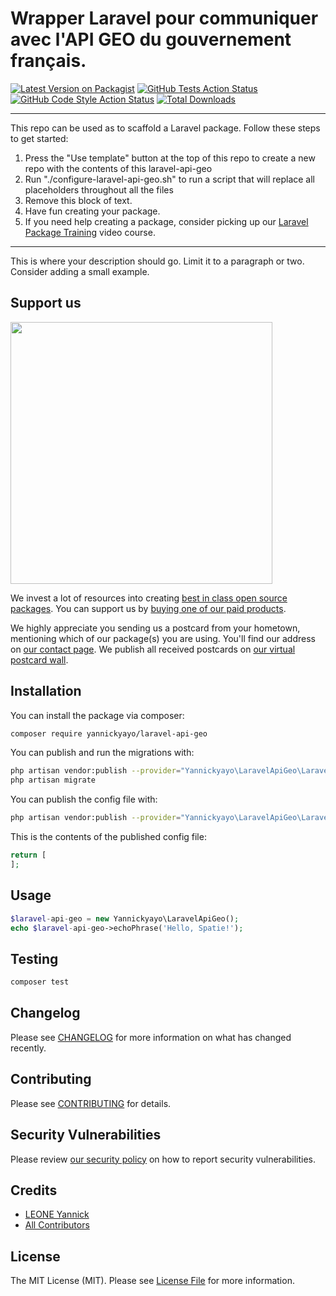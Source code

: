 # Wrapper Laravel pour communiquer avec l'API GEO du gouvernement français.

[![Latest Version on Packagist](https://img.shields.io/packagist/v/yannickyayo/laravel-api-geo.svg?style=flat-square)](https://packagist.org/packages/yannickyayo/laravel-api-geo)
[![GitHub Tests Action Status](https://img.shields.io/github/workflow/status/yannickyayo/laravel-api-geo/run-tests?label=tests)](https://github.com/yannickyayo/laravel-api-geo/actions?query=workflow%3Arun-tests+branch%3Amain)
[![GitHub Code Style Action Status](https://img.shields.io/github/workflow/status/yannickyayo/laravel-api-geo/Check%20&%20fix%20styling?label=code%20style)](https://github.com/yannickyayo/laravel-api-geo/actions?query=workflow%3A"Check+%26+fix+styling"+branch%3Amain)
[![Total Downloads](https://img.shields.io/packagist/dt/yannickyayo/laravel-api-geo.svg?style=flat-square)](https://packagist.org/packages/yannickyayo/laravel-api-geo)

---
This repo can be used as to scaffold a Laravel package. Follow these steps to get started:

1. Press the "Use template" button at the top of this repo to create a new repo with the contents of this laravel-api-geo
2. Run "./configure-laravel-api-geo.sh" to run a script that will replace all placeholders throughout all the files
3. Remove this block of text.
4. Have fun creating your package.
5. If you need help creating a package, consider picking up our <a href="https://laravelpackage.training">Laravel Package Training</a> video course.
---

This is where your description should go. Limit it to a paragraph or two. Consider adding a small example.

## Support us

[<img src="https://github-ads.s3.eu-central-1.amazonaws.com/laravel-api-geo.jpg?t=1" width="419px" />](https://spatie.be/github-ad-click/laravel-api-geo)

We invest a lot of resources into creating [best in class open source packages](https://spatie.be/open-source). You can support us by [buying one of our paid products](https://spatie.be/open-source/support-us).

We highly appreciate you sending us a postcard from your hometown, mentioning which of our package(s) you are using. You'll find our address on [our contact page](https://spatie.be/about-us). We publish all received postcards on [our virtual postcard wall](https://spatie.be/open-source/postcards).

## Installation

You can install the package via composer:

```bash
composer require yannickyayo/laravel-api-geo
```

You can publish and run the migrations with:

```bash
php artisan vendor:publish --provider="Yannickyayo\LaravelApiGeo\LaravelApiGeoServiceProvider" --tag="laravel-api-geo-migrations"
php artisan migrate
```

You can publish the config file with:
```bash
php artisan vendor:publish --provider="Yannickyayo\LaravelApiGeo\LaravelApiGeoServiceProvider" --tag="laravel-api-geo-config"
```

This is the contents of the published config file:

```php
return [
];
```

## Usage

```php
$laravel-api-geo = new Yannickyayo\LaravelApiGeo();
echo $laravel-api-geo->echoPhrase('Hello, Spatie!');
```

## Testing

```bash
composer test
```

## Changelog

Please see [CHANGELOG](CHANGELOG.md) for more information on what has changed recently.

## Contributing

Please see [CONTRIBUTING](.github/CONTRIBUTING.md) for details.

## Security Vulnerabilities

Please review [our security policy](../../security/policy) on how to report security vulnerabilities.

## Credits

- [LEONE Yannick](https://github.com/YannickYayo)
- [All Contributors](../../contributors)

## License

The MIT License (MIT). Please see [License File](LICENSE.md) for more information.
